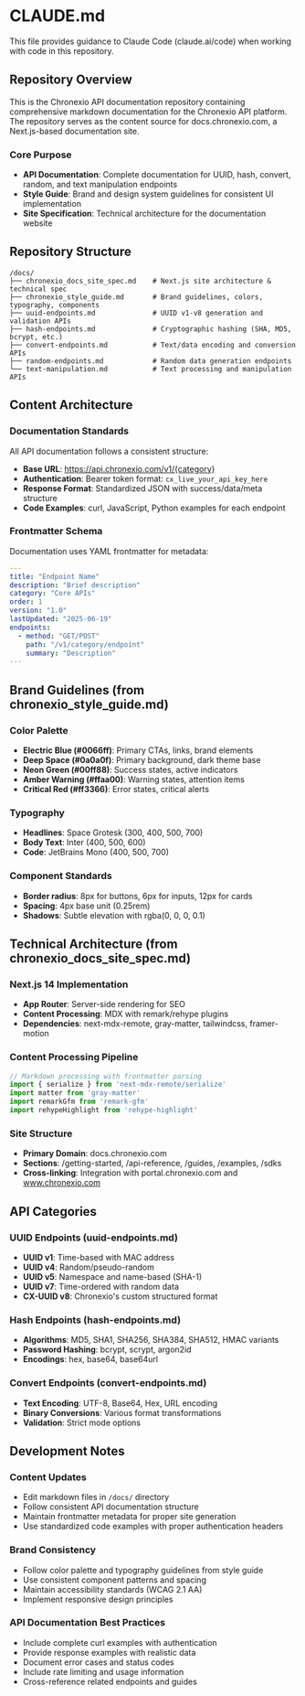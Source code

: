 # CLAUDE.md

This file provides guidance to Claude Code (claude.ai/code) when working with code in this repository.

## Repository Overview

This is the Chronexio API documentation repository containing comprehensive markdown documentation for the Chronexio API platform. The repository serves as the content source for docs.chronexio.com, a Next.js-based documentation site.

### Core Purpose
- **API Documentation**: Complete documentation for UUID, hash, convert, random, and text manipulation endpoints
- **Style Guide**: Brand and design system guidelines for consistent UI implementation
- **Site Specification**: Technical architecture for the documentation website

## Repository Structure

```
/docs/
├── chronexio_docs_site_spec.md    # Next.js site architecture & technical spec
├── chronexio_style_guide.md       # Brand guidelines, colors, typography, components
├── uuid-endpoints.md              # UUID v1-v8 generation and validation APIs
├── hash-endpoints.md              # Cryptographic hashing (SHA, MD5, bcrypt, etc.)
├── convert-endpoints.md           # Text/data encoding and conversion APIs
├── random-endpoints.md            # Random data generation endpoints
└── text-manipulation.md           # Text processing and manipulation APIs
```

## Content Architecture

### Documentation Standards
All API documentation follows a consistent structure:
- **Base URL**: https://api.chronexio.com/v1/{category}
- **Authentication**: Bearer token format: `cx_live_your_api_key_here`
- **Response Format**: Standardized JSON with success/data/meta structure
- **Code Examples**: curl, JavaScript, Python examples for each endpoint

### Frontmatter Schema
Documentation uses YAML frontmatter for metadata:
```yaml
---
title: "Endpoint Name"
description: "Brief description"
category: "Core APIs"
order: 1
version: "1.0"
lastUpdated: "2025-06-19"
endpoints:
  - method: "GET/POST"
    path: "/v1/category/endpoint"
    summary: "Description"
---
```

## Brand Guidelines (from chronexio_style_guide.md)

### Color Palette
- **Electric Blue (#0066ff)**: Primary CTAs, links, brand elements
- **Deep Space (#0a0a0f)**: Primary background, dark theme base
- **Neon Green (#00ff88)**: Success states, active indicators
- **Amber Warning (#ffaa00)**: Warning states, attention items
- **Critical Red (#ff3366)**: Error states, critical alerts

### Typography
- **Headlines**: Space Grotesk (300, 400, 500, 700)
- **Body Text**: Inter (400, 500, 600)
- **Code**: JetBrains Mono (400, 500, 700)

### Component Standards
- **Border radius**: 8px for buttons, 6px for inputs, 12px for cards
- **Spacing**: 4px base unit (0.25rem)
- **Shadows**: Subtle elevation with rgba(0, 0, 0, 0.1)

## Technical Architecture (from chronexio_docs_site_spec.md)

### Next.js 14 Implementation
- **App Router**: Server-side rendering for SEO
- **Content Processing**: MDX with remark/rehype plugins
- **Dependencies**: next-mdx-remote, gray-matter, tailwindcss, framer-motion

### Content Processing Pipeline
```typescript
// Markdown processing with frontmatter parsing
import { serialize } from 'next-mdx-remote/serialize'
import matter from 'gray-matter'
import remarkGfm from 'remark-gfm'
import rehypeHighlight from 'rehype-highlight'
```

### Site Structure
- **Primary Domain**: docs.chronexio.com
- **Sections**: /getting-started, /api-reference, /guides, /examples, /sdks
- **Cross-linking**: Integration with portal.chronexio.com and www.chronexio.com

## API Categories

### UUID Endpoints (uuid-endpoints.md)
- **UUID v1**: Time-based with MAC address
- **UUID v4**: Random/pseudo-random
- **UUID v5**: Namespace and name-based (SHA-1)
- **UUID v7**: Time-ordered with random data
- **CX-UUID v8**: Chronexio's custom structured format

### Hash Endpoints (hash-endpoints.md)
- **Algorithms**: MD5, SHA1, SHA256, SHA384, SHA512, HMAC variants
- **Password Hashing**: bcrypt, scrypt, argon2id
- **Encodings**: hex, base64, base64url

### Convert Endpoints (convert-endpoints.md)
- **Text Encoding**: UTF-8, Base64, Hex, URL encoding
- **Binary Conversions**: Various format transformations
- **Validation**: Strict mode options

## Development Notes

### Content Updates
- Edit markdown files in `/docs/` directory
- Follow consistent API documentation structure
- Maintain frontmatter metadata for proper site generation
- Use standardized code examples with proper authentication headers

### Brand Consistency
- Follow color palette and typography guidelines from style guide
- Use consistent component patterns and spacing
- Maintain accessibility standards (WCAG 2.1 AA)
- Implement responsive design principles

### API Documentation Best Practices
- Include complete curl examples with authentication
- Provide response examples with realistic data
- Document error cases and status codes
- Include rate limiting and usage information
- Cross-reference related endpoints and guides